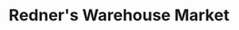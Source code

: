 ---
title: "Redner's Warehouse Market"
url: /collegeville/redners-warehouse-market/
shop: Supermarkt
---